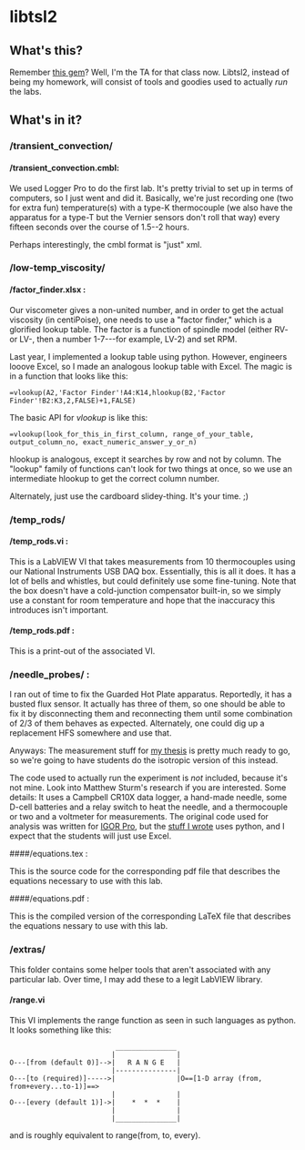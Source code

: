 # libtsl2

## What's this?

Remember [this gem](https://github.com/jesusabdullah/libtsl)? Well, I'm the TA
for that class now. Libtsl2, instead of being my homework, will consist of tools
and goodies used to actually *run* the labs.

## What's in it?

### /transient_convection/

#### /transient_convection.cmbl:
We used Logger Pro to do the first lab. It's
pretty trivial to set up in terms of computers, so I just went and did it.
Basically, we're just recording one (two for extra fun) temperature(s) with a
type-K thermocouple (we also have the apparatus for a type-T but the Vernier
sensors don't roll that way) every fifteen seconds over the course of 1.5--2
hours.

Perhaps interestingly, the cmbl format is "just" xml.

### /low-temp_viscosity/

#### /factor_finder.xlsx :
Our viscometer gives a non-united number, and in order
to get the actual viscosity (in centiPoise), one needs to use a "factor finder,"
which is a glorified lookup table. The factor is a function of spindle model
(either RV- or LV-, then a number 1-7---for example, LV-2) and set RPM.

Last year, I implemented a lookup table using python. However, engineers
looove Excel, so I made an analogous lookup table with Excel.  The magic is in
a function that looks like this:

    =vlookup(A2,'Factor Finder'!A4:K14,hlookup(B2,'Factor Finder'!B2:K3,2,FALSE)+1,FALSE)

The basic API for *vlookup* is like this:

    =vlookup(look_for_this_in_first_column, range_of_your_table, output_column_no, exact_numeric_answer_y_or_n)

hlookup is analogous, except it searches by row and not by column. The "lookup"
family of functions can't look for two things at once, so we use an intermediate
hlookup to get the correct column number.

Alternately, just use the cardboard slidey-thing. It's your time. ;)

### /temp_rods/

#### /temp_rods.vi :
This is a LabVIEW VI that takes measurements from 10 thermocouples using our
National Instruments USB DAQ box. Essentially, this is all it does. It has a lot
of bells and whistles, but could definitely use some fine-tuning.
Note that the box doesn't have a cold-junction compensator built-in, so we
simply use a constant for room temperature and hope that the inaccuracy this
introduces isn't important.

#### /temp_rods.pdf :
This is a print-out of the associated VI.

### /needle_probes/ :

I ran out of time to fix the Guarded Hot Plate apparatus. Reportedly, it has a
busted flux sensor. It actually has three of them, so one should be able to fix
it by disconnecting them and reconnecting them until some combination of 2/3 of
them behaves as expected. Alternately, one could dig up a replacement HFS
somewhere and use that.

Anyways: The measurement stuff for
[my thesis](http://github.com/jesusabdullah/anisotropy_testtools) is pretty
much ready to go, so we're going to have students do the isotropic version of
this instead.

The code used to actually run the experiment is *not* included, because it's not
mine.  Look into Matthew Sturm's research if you are interested. Some details:
It uses a Campbell CR10X data logger, a hand-made needle, some D-cell batteries
and a relay switch to heat the needle, and a thermocouple or two and a voltmeter
for measurements. The original code used for analysis was written for
[IGOR Pro](https://secure.wikimedia.org/wikipedia/en/wiki/IGOR_Pro), but the
[stuff I wrote](https://github.com/jesusabdullah/anisotropy_testtools/blob/master/testtools.py)
uses python, and I expect that the students will just use Excel.

####/equations.tex :

This is the source code for the corresponding pdf file that describes the
equations necessary to use with this lab.

####/equations.pdf :

This is the compiled version of the corresponding LaTeX file that describes the
equations nessary to use with this lab.

### /extras/

This folder contains some helper tools that aren't associated with any
particular lab. Over time, I may add these to a legit LabVIEW library.

#### /range.vi

This VI implements the range function as seen in such languages as python.
It looks something like this:

                              _______________
                             |               |
    O---[from (default 0)]-->|   R A N G E   |
                             |---------------|
    O---[to (required)]----->|               |O==[1-D array (from, from+every...to-1)]==>
                             |               |
    O---[every (default 1)]->|    *  *  *    |
                             |               |
                             |_______________|


and is roughly equivalent to range(from, to, every).
